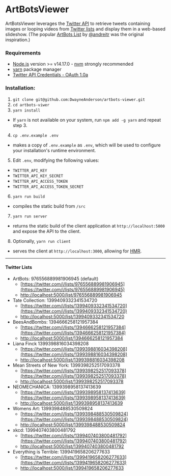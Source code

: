 # ArtBotsViewer

ArtBotsViewer leverages the [Twitter API](https://developer.twitter.com/) to retrieve tweets containing images or looping videos from [Twitter lists](https://help.twitter.com/en/using-twitter/twitter-lists)  and display them in a web-based slideshow. (The popular [ArtBots List](https://twitter.com/i/lists/976556889981906945) by [@andreitr](https://twitter.com/andreitr) was the original inspiration.)

### Requirements

* [Node.js](https://nodejs.org/) version >= v14.17.0 - [nvm](https://github.com/nvm-sh/nvm) strongly recommended
* [yarn](https://yarnpkg.com/) package manager
* [Twitter API Credentials - OAuth 1.0a](https://developer.twitter.com/en/docs/authentication/oauth-1-0a)

### Installation:
1) `git clone git@github.com:DwayneAnderson/artbots-viewer.git`
2) `cd artbots-viwer`
3) `yarn install`
* If `yarn` is not available on your system, run `npm add -g yarn` and repeat step 3.
4) `cp .env.example .env`
* makes a copy of `.env.example` as `.env`, which will be used to configure your installation's runtime environment.
5) Edit `.env`, modifying the following values:
* `TWITTER_API_KEY`
* `TWITTER_API_KEY_SECRET`
* `TWITTER_API_ACCESS_TOKEN`
* `TWITTER_API_ACCESS_TOKEN_SECRET`
6) `yarn run build`
* compiles the static build from `/src`
7) `yarn run server`
* returns the static build of the client application at `http://localhost:5000` and expose the API to the client.
8) Optionally, `yarn run client`
* serves the client at `http://localhost:3000`, allowing for [HMR](https://webpack.js.org/concepts/hot-module-replacement/).

-----------
#### Twitter Lists

* ArtBots: 976556889981906945 (default)
  * [https://twitter.com/i/lists/976556889981906945](https://twitter.com/i/lists/976556889981906945)
  * [http://localhost:5000/list/976556889981906945](http://localhost:5000/list/976556889981906945)
* Tate Collection: 1399409332341534720
  * [https://twitter.com/i/lists/1399409332341534720](https://twitter.com/i/lists/1399409332341534720)
  * [http://localhost:5000/list/1399409332341534720](http://localhost:5000/list/1399409332341534720)
* BeesAndBombs: 1394666258121957384
  * [https://twitter.com/i/lists/1394666258121957384](https://twitter.com/i/lists/1394666258121957384)
  * [http://localhost:5000/list/1394666258121957384](http://localhost:5000/list/1394666258121957384)
* Liana Finck 1399398816034398208
  * [https://twitter.com/i/lists/1399398816034398208](https://twitter.com/i/lists/1399398816034398208)
  * [http://localhost:5000/list/1399398816034398208](http://localhost:5000/list/1399398816034398208)
* Mean Streets of New York: 1399398252517093378
  * [https://twitter.com/i/lists/1399398252517093378](https://twitter.com/i/lists/1399398252517093378)
  * [http://localhost:5000/list/1399398252517093378](http://localhost:5000/list/1399398252517093378)
* NEOMECHANICA: 1399398958137413639
  * [https://twitter.com/i/lists/1399398958137413639](https://twitter.com/i/lists/1399398958137413639)
  * [http://localhost:5000/list/1399398958137413639](http://localhost:5000/list/1399398958137413639)
* Womens Art: 1399398488530509824
  * [https://twitter.com/i/lists/1399398488530509824](https://twitter.com/i/lists/1399398488530509824)
  * [http://localhost:5000/list/1399398488530509824](http://localhost:5000/list/1399398488530509824)
* xkcd: 1399407403800481792
  * [https://twitter.com/i/lists/1399407403800481792](https://twitter.com/i/lists/1399407403800481792)
  * [http://localhost:5000/list/1399407403800481792](http://localhost:5000/list/1399407403800481792)
* Everything is Terrible: 1399419658206277633
  * [https://twitter.com/i/lists/1399419658206277633](https://twitter.com/i/lists/1399419658206277633)
  * [http://localhost:5000/list/1399419658206277633](http://localhost:5000/list/1399419658206277633)

